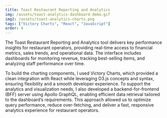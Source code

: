 ```yaml
---
title: Toast Restaurant Reporting and Analytics
img: /assets/toast-analytics-dashboard-demo.gif
img2: /assets/toast-analytics-charts.png
tags: ["Victory Charts", "React", "JavaScript"]
order: 4
---
```


The Toast Restaurant Reporting and Analytics tool delivers key performance insights for restaurant operators, providing real-time access to financial metrics, sales trends, and operational data. The interface includes dashboards for monitoring revenue, tracking best-selling items, and analyzing staff performance over time.

To build the charting components, I used Victory Charts, which provided a clean integration with React while leveraging D3.js concepts and syntax, ensuring flexibility and a smooth developer experience. To support the analytics and visualization needs, I also developed a backend-for-frontend (BFF) server using Apollo GraphQL, enabling efficient data retrieval tailored to the dashboard’s requirements. This approach allowed us to optimize query performance, reduce over-fetching, and deliver a fast, responsive analytics experience for restaurant operators.
